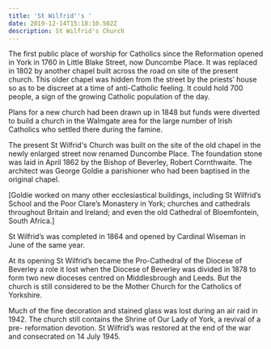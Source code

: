 ```yaml
---
title: 'St Wilfrid''s '
date: 2019-12-14T15:18:10.502Z
description: St Wilfrid's Church
---
```

The first public place of worship for Catholics since the Reformation opened in York in 1760 in Little Blake Street, now Duncombe Place. It was replaced in 1802 by another chapel built across the road on site of the present church. This older chapel was hidden from the street by the priests’ house so as to be discreet at a time of anti-Catholic feeling. It could hold 700 people, a sign of the growing Catholic population of the day.

Plans for a new church had been drawn up in 1848 but funds were diverted to build a church in the Walmgate area for the large number of Irish Catholics who settled there during the famine.

The present St Wilfrid's Church was built on the site of the old chapel in the newly enlarged street now renamed Duncombe Place. The foundation stone was laid in April 1862 by the Bishop of Beverley, Robert Cornthwaite. The architect was George Goldie a parishioner who had been baptised in the original chapel.

\[Goldie worked on many other ecclesiastical buildings, including St Wilfrid’s School and the Poor Clare’s Monastery in York; churches and cathedrals throughout Britain and Ireland; and even the old Cathedral of Bloemfontein, South Africa.]

St Wilfrid’s was completed in 1864 and opened by Cardinal Wiseman in June of the same year.

At its opening St Wilfrid’s became the Pro-Cathedral of the Diocese of Beverley a role it lost when the Diocese of Beverley was divided in 1878 to form two new dioceses centred on Middlesbrough and Leeds. But the church is still considered to be the Mother Church for the Catholics of Yorkshire.

Much of the fine decoration and stained glass was lost during an air raid in 1942. The church still contains the Shrine of Our Lady of York, a revival of a pre-reformation devotion. St Wilfrid’s was restored at the end of the war and consecrated on 14 July 1945.
